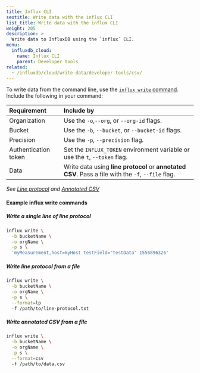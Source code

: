 ```yaml
---
title: Influx CLI
seotitle: Write data with the influx CLI
list_title: Write data with the influx CLI
weight: 205
description: >
  Write data to InfluxDB using the `influx` CLI.
menu:
  influxdb_cloud:
    name: Influx CLI
    parent: Developer tools
related:
  - /influxdb/cloud/write-data/developer-tools/csv/
---
```


To write data from the command line, use the [`influx write` command](/influxdb/cloud/reference/cli/influx/write/).
Include the following in your command:

| Requirement          | Include by                                                                                         |
|:-----------          |:----------                                                                                         |
| Organization         | Use the `-o`,`--org`, or `--org-id` flags.                                                         |
| Bucket               | Use the `-b`, `--bucket`, or `--bucket-id` flags.                                                  |
| Precision            | Use the `-p`, `--precision` flag.                                                                  |
| Authentication token | Set the `INFLUX_TOKEN` environment variable or use the `t`, `--token` flag.                        |
| Data                 | Write data using **line protocol** or **annotated CSV**. Pass a file with the `-f`, `--file` flag. |

_See [Line protocol](/influxdb/cloud/reference/syntax/line-protocol/) and [Annotated CSV](/influxdb/cloud/reference/syntax/annotated-csv)_

#### Example influx write commands

##### Write a single line of line protocol
```sh
influx write \
  -b bucketName \
  -o orgName \
  -p s \
  'myMeasurement,host=myHost testField="testData" 1556896326'
```

##### Write line protocol from a file
```sh
influx write \
  -b bucketName \
  -o orgName \
  -p s \
  --format=lp
  -f /path/to/line-protocol.txt
```

##### Write annotated CSV from a file
```sh
influx write \
  -b bucketName \
  -o orgName \
  -p s \
  --format=csv
  -f /path/to/data.csv
```
